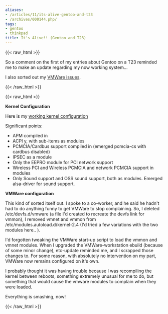 ```yaml
---
aliases:
- /articles/11/its-alive-gentoo-and-t23
- /archives/000144.php/
tags:
- gentoo
- thinkpad
title: It's Alive!! (Gentoo and T23)
---
```

{{< raw_html >}}
<p>So a comment on the first of my entries about Gentoo on a T23 reminded me to make an update regarding my now working system...</p>

<p>I also sorted out my <a href="{{ site.baseurl }}{% link _posts/2003-09-22-gentoo-t23-and-vmware.html %}"><span class="caps">VMW</span>are issues</a>.</p>

{{< /raw_html >}}
<!--more-->
{{< raw_html >}}

<p><strong>Kernel Configuration</strong></p>

<p>Here is my <a href="/files/config-2.4.20-gentoo-r7.txt" title="config-2.4.20-gentoo-r7">working kernel configuration</a></p>

<p>Significant points:
<ul>
<li><span class="caps">APM</span> compiled in</li>
<li><span class="caps">ACPI</span> y, with sub-items as modules</li>
<li><span class="caps">PCMCIA</span>/Cardbus support compiled in  (emerged pcmcia-cs with cardbus disabled)</li>
<li><span class="caps">IPSEC</span> as a module</li>
<li>Only the <span class="caps">EEPRO</span> module for <span class="caps">PCI</span> network support</li>
<li>Wireless <span class="caps">PCI</span> and Wireless <span class="caps">PCMCIA</span> and network <span class="caps">PCMCIA</span> support in modules</li>
<li>Only Sound support and <span class="caps">OSS</span> sound support, both as modules. Emerged alsa-driver for sound support.</li>
</ul></p>

<p><strong><span class="caps">VMW</span>are configuration</strong></p>

<p>This kind of sorted itself out.  I spoke to a co-worker, and he said he hadn't had to do anything funny to get <span class="caps">VMW</span>are to stop complaining. So, I deleted /etc/devfs.d/vmware (a file I'd created to recreate the devfs link for vmmon), I removed vmnet and vmmon from /etc/modules.autoload.d/kernel-2.4 (I'd tried a few variations with the two modules here.. ). </p>

<p>I'd forgotten tweaking the <span class="caps">VMW</span>are start-up script to load the vmmon and vmnet modules. When I upgraded the <span class="caps">VMW</span>are-workstation ebuild (because of some minor change), etc-update reminded me, and I scrapped those changes to.  For some reason, with absolutely no intervention on my part, <span class="caps">VMW</span>are now remains configured on it's own. </p>

<p>I probably thought it was having trouble because I was recompiling the kernel between reboots, something extremely unusual for me to do, but something that would cause the vmware modules to complain when they were loaded.</p>

<p><sighs></p>

<p>Everything is smashing, now!</p>
{{< /raw_html >}}
